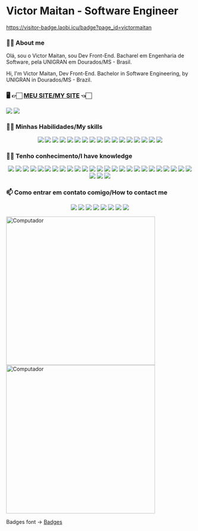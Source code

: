 
# Victor Maitan - Software Engineer

https://visitor-badge.laobi.icu/badge?page_id=victormaitan

### 🙋‍♂️ About me

Olá, sou o Victor Maitan, sou Dev Front-End. Bacharel em Engenharia de Software, pela UNIGRAN em Dourados/MS - Brasil.

Hi, I'm Victor Maitan, Dev Front-End. Bachelor in Software Engineering, by UNIGRAN in Dourados/MS - Brazil.

### 🖥️ 👉🏻 [MEU SITE/MY SITE](https://www.victormaitan.vercel.app) 👈🏻

<p align="left">
<!-- Status perfil -->
  <img src="https://github-readme-stats.vercel.app/api?username=victormaitan&theme=blue-green"/>
<!-- Linguagens mais usadas -->
  <img src="https://github-readme-stats.vercel.app/api/top-langs/?username=victormaitan&theme=blue-green"/>
</p>

### 👨‍🏭 Minhas Habilidades/My skills

<p align="center">
   <!-- HTML5 -->
  <img src="https://img.shields.io/badge/-HTML5-e34f26?style=for-the-badge&logo=html5&logoColor=white"/>
  <!-- CSS3 -->
  <img src="https://img.shields.io/badge/-CSS3-1572b6?style=for-the-badge&logo=css3&logoColor=white"/>
  <!-- Javascript -->
  <img src="https://img.shields.io/badge/-Javascript-f7df1e?style=for-the-badge&logo=javascript&logoColor=black"/>
  <!-- Vue -->
  <img src="https://img.shields.io/badge/Vue.js-35495E?style=for-the-badge&logo=vue.js&logoColor=4FC08D"/>
  <!-- Sass -->
  <img src="https://img.shields.io/badge/Sass-CC6699?style=for-the-badge&logo=sass&logoColor=white"/>
  <!-- Markdown -->
  <img src="https://img.shields.io/badge/Markdown-000000?style=for-the-badge&logo=markdown&logoColor=white"/>
  <!-- Mongo DB -->
  <img src="https://img.shields.io/badge/MongoDB-4EA94B?style=for-the-badge&logo=mongodb&logoColor=white"/>
  <!-- Netlify -->
  <img src="https://img.shields.io/badge/Netlify-00C7B7?style=for-the-badge&logo=netlify&logoColor=white"/>
  <!-- Vercel -->
  <img src="https://img.shields.io/badge/vercel-20232A?style=for-the-badge&logo=vercel&logoColor=61DAFB"/>
   <!-- Firebase -->
  <img src="https://img.shields.io/badge/Firebase-20232A?style=for-the-badge&logo=firebase&logoColor=ffcb2c"/>
  <!-- Strapi -->
  <img src="https://img.shields.io/badge/strapi-1e1d80?style=for-the-badge&logo=strapi&logoColor=8e75ff"/>
  <!-- BackEndless -->
  <img src="https://img.shields.io/badge/backendless-15151b?style=for-the-badge&logo=backendless&logoColor=ffffff"/>
  <!-- Webpack -->
  <img src="https://img.shields.io/badge/Webpack-2b3a42?style=for-the-badge&logo=webpack&logoColor=8acef2"/>
  <!-- JSON -->
  <img src="https://img.shields.io/badge/json-9a9a9a?style=for-the-badge&logo=json&logoColor=2f2f2f"/>
  <!-- Git -->
  <img src="https://img.shields.io/badge/Git-grey?style=for-the-badge&logo=git&logoColor=e34f26"/>
  <!-- Quasar -->
  <img src="https://img.shields.io/badge/Quasar Framework-ffffff?style=for-the-badge&logo=quasar&logoColor=1976d2"/>
  <!-- Arduino -->
  <img src="https://img.shields.io/badge/Arduino-ffffff?style=for-the-badge&logo=arduino&logoColor=008184"/>
  </p> 

###  👨‍💻  Tenho conhecimento/I have knowledge

<p align="center">
  <!-- React -->
  <img src="https://img.shields.io/badge/React-20232A?style=for-the-badge&logo=react&logoColor=61DAFB"/>
  <!-- React Native -->
  <img src="https://img.shields.io/badge/React_Native-20232A?style=for-the-badge&logo=react&logoColor=61DAFB"/>
  <!-- Styled Components -->
  <img src="https://img.shields.io/badge/styled--components-DB7093?style=for-the-badge&logo=styled-components&logoColor=white"/>
   <!-- Redux -->
  <img src="https://img.shields.io/badge/Redux-593D88?style=for-the-badge&logo=redux&logoColor=white"/>
  <!-- React Router -->
  <img src="https://img.shields.io/badge/React_Router-CA4245?style=for-the-badge&logo=react-router&logoColor=white"/>
  <!-- Dart -->
  <img src="https://img.shields.io/badge/Dart-0175C2?style=for-the-badge&logo=dart&logoColor=white"/>
  <!-- Flutter -->
  <img src="https://img.shields.io/badge/Flutter-02569B?style=for-the-badge&logo=flutter&logoColor=white"/>
  <!-- Ubuntu -->
  <img src="https://img.shields.io/badge/Ubuntu-E95420?style=for-the-badge&logo=ubuntu&logoColor=white"/>
  <!-- C# -->
  <img src="https://img.shields.io/badge/C%23-239120?style=for-the-badge&logo=c-sharp&logoColor=white"/>
   <!-- Python-->
  <img src="https://img.shields.io/badge/Python-3776AB?style=for-the-badge&logo=python&logoColor=white"/>
  <!-- Node -->
  <img src="https://img.shields.io/badge/Node.js-43853D?style=for-the-badge&logo=node.js&logoColor=white"/>
  <!-- TypeScript -->
  <img src="https://img.shields.io/badge/TypeScript-007ACC?style=for-the-badge&logo=typescript&logoColor=white"/>
  <!-- C -->
  <img src="https://img.shields.io/badge/C-00599C?style=for-the-badge&logo=c&logoColor=white"/>
  <!-- C++ -->
  <img src="https://img.shields.io/badge/C%2B%2B-00599C?style=for-the-badge&logo=c%2B%2B&logoColor=white"/>
  <!-- Java -->
  <img src="https://img.shields.io/badge/Java-ED8B00?style=for-the-badge&logo=java&logoColor=white"/>
  <!-- PHP -->
  <img src="https://img.shields.io/badge/PHP-777BB4?style=for-the-badge&logo=php&logoColor=white"/>
  <!-- Lua -->
  <img src="https://img.shields.io/badge/Lua-2C2D72?style=for-the-badge&logo=lua&logoColor=white"/>
  <!-- Express -->
  <img src="https://img.shields.io/badge/Express.js-404D59?style=for-the-badge"/>
  <!-- Tailwind -->
  <img src="https://img.shields.io/badge/Tailwind_CSS-38B2AC?style=for-the-badge&logo=tailwind-css&logoColor=white"/>
  <!-- Bootstrap -->
  <img src="https://img.shields.io/badge/Bootstrap-563D7C?style=for-the-badge&logo=bootstrap&logoColor=white"/>
  <!-- Material UI -->
  <img src="https://img.shields.io/badge/Material--UI-0081CB?style=for-the-badge&logo=material-ui&logoColor=white"/>
  <!-- My SQL -->
  <img src="https://img.shields.io/badge/MySQL-00000F?style=for-the-badge&logo=mysql&logoColor=white"/>
  <!-- Postgre SQL -->
  <img src="https://img.shields.io/badge/PostgreSQL-316192?style=for-the-badge&logo=postgresql&logoColor=white"/>
  <!-- SQLite -->
  <img src="https://img.shields.io/badge/SQLite-07405E?style=for-the-badge&logo=sqlite&logoColor=white"/>
  <!-- Unity -->
  <img src="https://img.shields.io/badge/Unity-100000?style=for-the-badge&logo=unity&logoColor=white"/>
  <!-- Heroku -->
  <img src="https://img.shields.io/badge/Heroku-430098?style=for-the-badge&logo=heroku&logoColor=white"/>
  <!-- AWS -->
  <img src="https://img.shields.io/badge/Amazon_AWS-232F3E?style=for-the-badge&logo=amazon-aws&logoColor=white"/>
  <!-- Google Cloud -->
  <img src="https://img.shields.io/badge/Google_Cloud-4285F4?style=for-the-badge&logo=google-cloud&logoColor=white"/>
  
  </p> 

### 📫 Como entrar em contato comigo/How to contact me
<p align="center">
<!-- Instagram -->
  <a href="https://www.instagram.com/victor.maitan/" alt="Instagram">
  <img src="https://img.shields.io/badge/-Instagram-DF0174?style=for-the-badge&logo=instagram&logoColor=white&link=https://www.instagram.com/victor.maitan/"/></a>
  <!-- Linkedin -->
  <a href="https://www.linkedin.com/in/victormaitan/" alt="Linkedin">
  <img src="https://img.shields.io/badge/-Linkedin-0e76a8?style=for-the-badge&logo=Linkedin&logoColor=white&link=https://www.linkedin.com/in/victormaitan/" /></a>
  <!-- Facebook -->
  <a href="https://www.facebook.com/victormaitan" alt="Facebook">
  <img src="https://img.shields.io/badge/-Facebook-3b5998?style=for-the-badge&logo=facebook&logoColor=white&link=https://www.facebook.com/victormaitan"/></a>
  <!-- Picpay -->
  <a href="https://picpay.me/victormaitan">
  <img src="https://img.shields.io/badge/PICPAY-25D366?style=for-the-badge&logo=picpay&logoColor=white&link=https://picpay.me/victormaitan"/></a>
  <!-- Twitch -->
   <a href="https://www.twitch.tv/maitandev">
  <img src="https://img.shields.io/badge/Twitch-772ce8?style=for-the-badge&logo=twitch&logoColor=white&link=https://www.twitch.tv/maitandev"/></a>
  <!-- Github -->
  <a href="https://github.com/victormaitan">
  <img src="https://img.shields.io/badge/GitHub-161b22?style=for-the-badge&logo=github&logoColor=white&link=https://github.com/victormaitan"/></a>
  <!-- Discord -->
  <a href="https://discord.gg/Sma9zgh2ET">
  <img src="https://img.shields.io/badge/Comunidade_Help_Dev!-Discord-7289da?style=for-the-badge&logo=discord&logoColor=white&link=https://discord.gg/Sma9zgh2ET"/></a>
  <!-- Youtube -->
  <a href="https://www.youtube.com/channel/UClOrDr09cPJEhml_F-85UDA">
  <img src="https://img.shields.io/badge/Help_Dev!-Youtube-ff0000?style=for-the-badge&logo=youtube&logoColor=white&link=https://www.youtube.com/channel/UClOrDr09cPJEhml_F-85UDA"/></a>
  </p> 

<img src = "https://media.giphy.com/media/u2pmTWUi0MXjyrMaVj/giphy.gif" min-width = "400px" max-width = "400px" width = "400px" alt = "Computador"><img src = "https://media.giphy.com/media/LmNwrBhejkK9EFP504/giphy.gif" min-width = "400px" max-width = "400px" width = "400px" alt = "Computador">

Badges font -> [Badges](https://dev.to/envoy_/150-badges-for-github-pnk)
